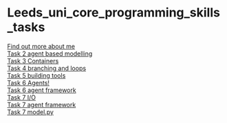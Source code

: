 # Leeds_uni_core_programming_skills_tasks
[Find out more about me](https://jord9762.github.io/jordy9762.github.io/index.html)
<br/>
[Task 2 agent based modelling](https://github.com/jord9762/Leeds_uni_core_programming_skills_tasks/blob/main/Task2_agent_based_modelling.py)
<br/>
[Task 3 Containers](https://github.com/jord9762/Leeds_uni_core_programming_skills_tasks/blob/main/Task3_containers.py)
<br/>
[Task 4 branching and loops](https://github.com/jord9762/Leeds_uni_core_programming_skills_tasks/blob/main/task4_branching_and_loops.py)
<br/>
[Task 5 building tools](https://github.com/jord9762/Leeds_uni_core_programming_skills_tasks/blob/main/Task5_building_tools.py)
<br/>
[Task 6 Agents!](https://github.com/jord9762/Leeds_uni_core_programming_skills_tasks/blob/main/Task_6_Agents!.py)
<br/>
[Task 6 agent framework](https://github.com/jord9762/Leeds_uni_core_programming_skills_tasks/blob/main/agentframework.py)
<br/>
[Task 7 I/O](https://github.com/jord9762/Leeds_uni_core_programming_skills_tasks/edit/main/IO.py)
<br/>
[Task 7 agent framework](https://github.com/jord9762/Leeds_uni_core_programming_skills_tasks/blob/main/agentframework.py)
<br/>
[Task 7 model.py](https://github.com/jord9762/Leeds_uni_core_programming_skills_tasks/blob/main/Task2_agent_based_modelling_attempt_solo.py)


